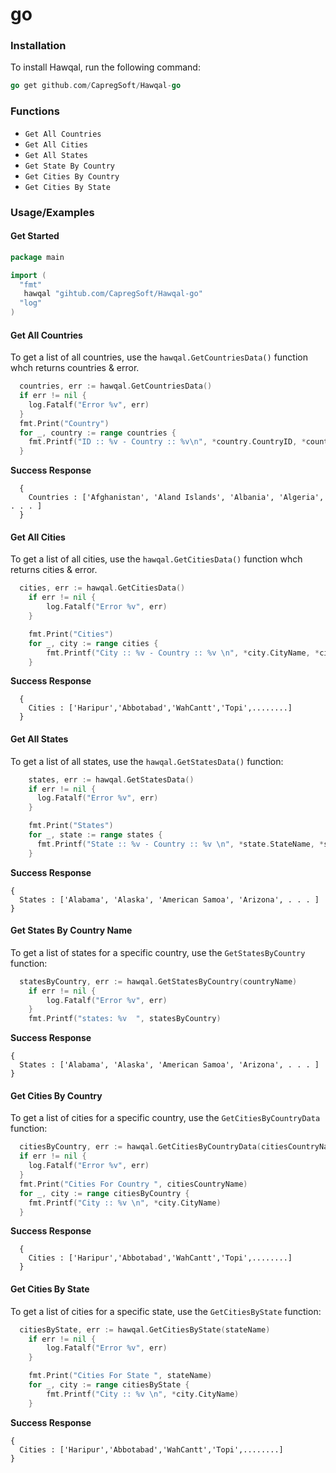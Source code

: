 # go

### Installation

To install Hawqal, run the following command:

```go
go get github.com/CapregSoft/Hawqal-go
```
### Functions

- `Get All Countries`
- `Get All Cities`
- `Get All States`
- `Get State By Country`
- `Get Cities By Country`
- `Get Cities By State`

### Usage/Examples

#### Get Started
```go
package main

import (
  "fmt"
   hawqal "gihtub.com/CapregSoft/Hawqal-go"
  "log"
)
```
#### Get All Countries


To get a list of all countries, use the `hawqal.GetCountriesData()` function whch returns countries & error.

```go
  countries, err := hawqal.GetCountriesData()
  if err != nil {
    log.Fatalf("Error %v", err)
  }
  fmt.Print("Country")
  for _, country := range countries {
    fmt.Printf("ID :: %v - Country :: %v\n", *country.CountryID, *country.CountryName)
  }
```
 <span style="font-weight:bold;"> Success Response</span>
```
  {
    Countries : ['Afghanistan', 'Aland Islands', 'Albania', 'Algeria', . . . ]
  }

```

#### Get All Cities

To get a list of all cities, use the `hawqal.GetCitiesData()` function whch returns cities & error.

```go
  cities, err := hawqal.GetCitiesData()
	if err != nil {
		log.Fatalf("Error %v", err)
	}

	fmt.Print("Cities")
	for _, city := range cities {
		fmt.Printf("City :: %v - Country :: %v \n", *city.CityName, *city.CountryName)
	}
  ```

 <span style="font-weight:bold;"> Success Response</span>
```
  {
    Cities : ['Haripur','Abbotabad','WahCantt','Topi',........]
  }

```

#### Get All States


To get a list of all states, use the `hawqal.GetStatesData()` function:

```go
    states, err := hawqal.GetStatesData()
    if err != nil {
      log.Fatalf("Error %v", err)
    }

    fmt.Print("States")
    for _, state := range states {
      fmt.Printf("State :: %v - Country :: %v \n", *state.StateName, *state.CountryName)
    }
  ```
 <span style="font-weight:bold;"> Success Response</span>
```
{
  States : ['Alabama', 'Alaska', 'American Samoa', 'Arizona', . . . ]
}
```
#### Get States By Country Name

To get a list of states for a specific country, use the `GetStatesByCountry` function:

```go
  statesByCountry, err := hawqal.GetStatesByCountry(countryName)
	if err != nil {
		log.Fatalf("Error %v", err)
	}
	fmt.Printf("states: %v  ", statesByCountry)
```
<span style="font-weight:bold;"> Success Response</span>
```
{
  States : ['Alabama', 'Alaska', 'American Samoa', 'Arizona', . . . ]
}
```

#### Get Cities By Country

To get a list of cities for a specific country, use the `GetCitiesByCountryData` function:

```go
  citiesByCountry, err := hawqal.GetCitiesByCountryData(citiesCountryName)
  if err != nil {
    log.Fatalf("Error %v", err)
  }
  fmt.Print("Cities For Country ", citiesCountryName)
  for _, city := range citiesByCountry {
    fmt.Printf("City :: %v \n", *city.CityName)
  }
```
<span style="font-weight:bold;"> Success Response</span>
```
  {
    Cities : ['Haripur','Abbotabad','WahCantt','Topi',........]
  }
```

#### Get Cities By State
To get a list of cities for a specific state, use the `GetCitiesByState` function:

```go 
  citiesByState, err := hawqal.GetCitiesByState(stateName)
	if err != nil {
		log.Fatalf("Error %v", err)
	}

	fmt.Print("Cities For State ", stateName)
	for _, city := range citiesByState {
		fmt.Printf("City :: %v \n", *city.CityName)
	}
```
<span style="font-weight:bold;"> Success Response</span>
```
{
  Cities : ['Haripur','Abbotabad','WahCantt','Topi',........]
}
```

